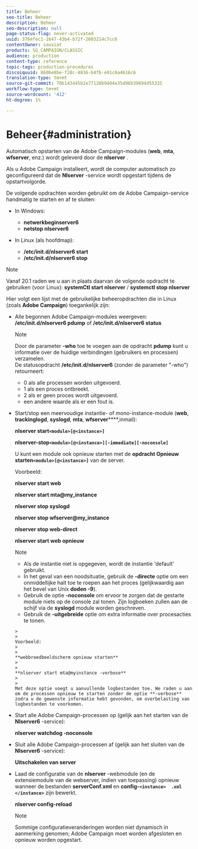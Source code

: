 ```yaml
---
title: Beheer
seo-title: Beheer
description: Beheer
seo-description: null
page-status-flag: never-activated
uuid: 376efec1-1647-43b4-b72f-2603214c7cc6
contentOwner: sauviat
products: SG_CAMPAIGN/CLASSIC
audience: production
content-type: reference
topic-tags: production-procedures
discoiquuid: 860be8be-f28c-4836-b4fb-e91c6a4616c6
translation-type: tm+mt
source-git-commit: 70b143445b2e77128b9404e35d96b39694d55335
workflow-type: tm+mt
source-wordcount: '412'
ht-degree: 1%

---
```



# Beheer{#administration}

Automatisch opstarten van de Adobe Campaign-modules (**web**, **mta**, **wfserver**, enz.) wordt geleverd door de **nlserver** .

Als u Adobe Campaign installeert, wordt de computer automatisch zo geconfigureerd dat de **Nlserver** -service wordt opgestart tijdens de opstartvolgorde.

De volgende opdrachten worden gebruikt om de Adobe Campaign-service handmatig te starten en af te sluiten:

* In Windows:

   * **netwerkbeginserver6**
   * **netstop nlserver6**

* In Linux (als hoofdmap):

   * **/etc/init.d/nlserver6 start**
   * **/etc/init.d/nlserver6 stop**

>[!NOTE]
>
>Vanaf 20.1 raden we u aan in plaats daarvan de volgende opdracht te gebruiken (voor Linux): **systemCtl start nlserver** / **systemctl stop nlserver**

Hier volgt een lijst met de gebruikelijke beheeropdrachten die in Linux (zoals **Adobe Campaign**) toegankelijk zijn:

* Alle begonnen Adobe Campaign-modules weergeven: **/etc/init.d/nlserver6 pdump** of **/etc/init.d/nlserver6 status**

   >[!NOTE]
   >
   >Door de parameter **-who** toe te voegen aan de opdracht **pdump** kunt u informatie over de huidige verbindingen (gebruikers en processen) verzamelen.\
   >De statusopdracht **/etc/init.d/nlserver6** (zonder de parameter &quot;-who&quot;) retourneert:
   >
   >    * 0 als alle processen worden uitgevoerd.
   >    * 1 als een proces ontbreekt.
   >    * 2 als er geen proces wordt uitgevoerd.
   >    * een andere waarde als er een fout is.


* Start/stop een meervoudige instantie- of mono-instance-module (**web**, **trackinglogd**, **syslogd**, **mta**, **wfserver******,inmail):

   **nlserver start`<module>[@<instance>]`**

   **nlserver-stop`<module>[@<instance>][-immediate][-noconsole]`**

   U kunt een module ook opnieuw starten met de **opdracht Opnieuw starten`<module>[@<instance>]`** van de server.

   Voorbeeld:

   **nlserver start web**

   **nlserver start mta@my_instance**

   **nlserver stop syslogd**

   **nlserver stop wfserver@my_instance**

   **nlserver stop web-direct**

   **nlserver start web opnieuw**

   >[!NOTE]
   > 
   >    * Als de instantie niet is opgegeven, wordt de instantie &#39;default&#39; gebruikt.
   >    * In het geval van een noodsituatie, gebruik de **-directe** optie om een onmiddellijke halt toe te roepen aan het proces (gelijkwaardig aan het bevel van Unix **doden -9**).
   >    * Gebruik de optie **-noconsole** om ervoor te zorgen dat de gestarte module niets op de console zal tonen. Zijn logboeken zullen aan de schijf via de **syslogd** module worden geschreven.
   >    * Gebruik de **-uitgebreide** optie om extra informatie over procesacties te tonen.

      >    
      >      
      Voorbeeld:
      >    
      >      
      **webbreedbeeldscherm opnieuw starten**
      >    
      >      
      **nlserver start mta@myinstance -verbose**
      >    
      >      
      Met deze optie voegt u aanvullende logbestanden toe. We raden u aan om de processen opnieuw te starten zonder de optie **-verbose** zodra u de gewenste informatie hebt gevonden, om overbelasting van logbestanden te voorkomen.


* Start alle Adobe Campaign-processen op (gelijk aan het starten van de **Nlserver6** -service):

   **nlserver watchdog -noconsole**

* Sluit alle Adobe Campaign-processen af (gelijk aan het sluiten van de **Nlserver6** -service):

   **Uitschakelen van server**

* Laad de configuratie van de **nlserver** -webmodule (en de extensiemodule van de webserver, indien van toepassing) opnieuw wanneer de bestanden **serverConf.xml** en **config-`<instance>  .xml </instance>`** zijn bewerkt.

   **nlserver config-reload**

   >[!NOTE]
   >
   >Sommige configuratieveranderingen worden niet dynamisch in aanmerking genomen; Adobe Campaign moet worden afgesloten en opnieuw worden opgestart.

